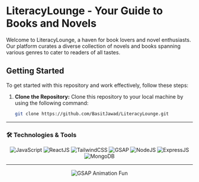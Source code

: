 # LiteracyLounge - Your Guide to Books and Novels

Welcome to LiteracyLounge, a haven for book lovers and novel enthusiasts. Our platform curates a diverse collection of novels and books spanning various genres to cater to readers of all tastes.

## Getting Started

To get started with this repository and work effectively, follow these steps:

1. **Clone the Repository:**
   Clone this repository to your local machine by using the following command:
   ```bash
   git clone https://github.com/BasitJawad/LiteracyLounge.git

---

### 🛠️ Technologies & Tools

<p align="center">
  <img src="https://img.shields.io/badge/Code-JavaScript-informational?style=flat-square&logo=javascript&color=F7DF1E" alt="JavaScript"/>
  <img src="https://img.shields.io/badge/Code-ReactJS-informational?style=flat-square&logo=react&color=FF69B4" alt="ReactJS"/>
  <img src="https://img.shields.io/badge/Code-TailwindCSS-informational?style=flat-square&logo=tailwindcss&color=9400D3" alt="TailwindCSS"/>
  <img src="https://img.shields.io/badge/Code-GSAP-informational?style=flat-square&logo=greensock&color=FF28B3" alt="GSAP"/>
  <img src="https://img.shields.io/badge/Backend-NodeJS-informational?style=flat-square&logo=node.js&color=CC283B" alt="NodeJS"/>
  <img src="https://img.shields.io/badge/Backend-ExpressJS-informational?style=flat-square&logo=express.js&color=4682B4" alt="ExpressJS"/>
  <img src="https://img.shields.io/badge/Database-MongoDB-informational?style=flat-square&logo=mongodb&color=47A248" alt="MongoDB"/>
</p>

---

<p align="center">
  <img src="https://media1.giphy.com/media/v1.Y2lkPTc5MGI3NjExZnI2aXBtZXV1NGp3dGtkdm9mOWtzb3ljNXlrdm83eTIzMXVpZDVsZiZlcD12MV9naWZzX3NlYXJjaCZjdD1n/tIeCLkB8geYtW/200.webp" alt="GSAP Animation Fun"/>
</p>


